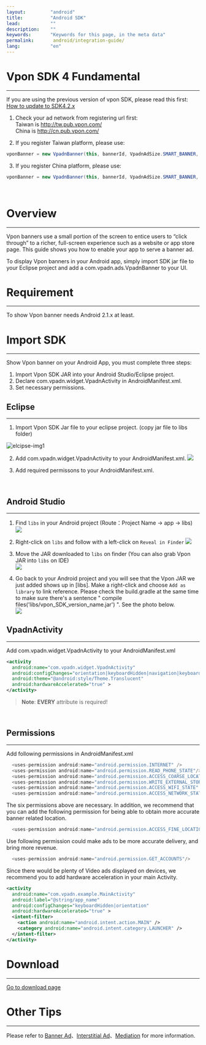 ```yaml
---
layout:         "android"
title:          "Android SDK"
lead:           ""
description:    ""
keywords:       "Keywords for this page, in the meta data"
permalink:       android/integration-guide/
lang:           "en"
---
```

# Vpon SDK 4 Fundamental
----
If you are using the previous version of vpon SDK, please read this first: [How to update to SDK4.2.x]({{site.baseurl}}/latest-news/update-to-SDK4_2_x/)

1. Check your ad network from registering url first:<br>
Taiwan is <http://tw.pub.vpon.com/>  
China  is <http://cn.pub.vpon.com/>  

2. If you register Taiwan platform, please use:

```Java
vponBanner = new VpadnBanner(this, bannerId, VpadnAdSize.SMART_BANNER, "TW");
```

3. If you register China platform, please use:

```java
vponBanner = new VpadnBanner(this, bannerId, VpadnAdSize.SMART_BANNER, "CN");
```
<br>

# Overview
--------
Vpon banners use a small portion of the screen to entice users to “click
through” to a richer, full-screen experience such as a website or app
store page. This guide shows you how to enable your app to serve a
banner ad.

To display Vpon banners in your Android app, simply import SDK jar file
to your Eclipse project and add a com.vpadn.ads.VpadnBanner to your UI.

# Requirement
-----------
To show Vpon banner needs Android 2.1.x at least.

# Import SDK
----------

Show Vpon banner on your Android App, you must complete three steps:  

1.  Import Vpon SDK JAR into your Android Studio/Eclipse project.
2.  Declare com.vpadn.widget.VpadnActivity in AndroidManifest.xml.
3.  Set necessary permissions.

## Eclipse
---
1. Import Vpon SDK Jar file to your eclipse  project. (copy jar file to
libs folder)  
<img src = "{{site.imgurl}}/A-sdk330-01.png" alt="elcipse-img1" class="width-400">

2. Add com.vpadn.widget.VpadnActivity to your AndroidManifest.xml.
![]({{site.imgurl}}/A-sdk330-02.png)

3. Add required permissons to your AndroidManifest.xml.  
<br>


## Android Studio
---
1. Find `libs` in your Android project (Route：Project Name -&gt; app
-&gt; libs)
![]({{site.imgurl}}/ProjectLibFolder.jpg)


2. Right-click on `libs` and follow with a left-click on `Reveal in Finder`
![]({{site.imgurl}}/DropJarFileToLibFolder.jpg)


3. Move the JAR downloaded to `libs` on finder (You can also grab Vpon JAR into `libs` on IDE)  
![]({{site.imgurl}}/MainInterface.jpg)



4. Go back to your Android project and you will see that the Vpon JAR we just added shows up in [libs]. Make a right-click and choose `Add as library` to link reference. Please check the build.gradle at the same time to make sure there's a sentence " compile files('libs/vpon_SDK_version_name.jar') ". See the photo below.  
![]({{site.imgurl}}/ModifyBuildGradle.jpg)

## VpadnActivity
---
Add com.vpadn.widget.VpadnActivity to your AndroidManifest.xml

```xml
<activity
  android:name="com.vpadn.widget.VpadnActivity"
  android:configChanges="orientation|keyboardHidden|navigation|keyboard|screenLayout|uiMode|screenSize|smallestScreenSize"
  android:theme="@android:style/Theme.Translucent"
  android:hardwareAccelerated="true" >
</activity>
```

> **Note**: **EVERY** attribute is required!

<br>

## Permissions
---
Add following permissions in AndroidManifest.xml

```java
  <uses-permission android:name="android.permission.INTERNET" />
  <uses-permission android:name="android.permission.READ_PHONE_STATE"/>
  <uses-permission android:name="android.permission.ACCESS_COARSE_LOCATION"/>
  <uses-permission android:name="android.permission.WRITE_EXTERNAL_STORAGE" />
  <uses-permission android:name="android.permission.ACCESS_WIFI_STATE" />
  <uses-permission android:name="android.permission.ACCESS_NETWORK_STATE"/>
```
The six permissions above are necessary. In addition, we recommend that you can add the following permission for being able to obtain more accurate banner related location.  

```java
  <uses-permission android:name="android.permission.ACCESS_FINE_LOCATION"/>
```
Use following permission could make ads to be more accurate delivery,
and bring more revenue.

```java
  <uses-permission android:name="android.permission.GET_ACCOUNTS"/>
```

Since there would be plenty of Video ads displayed on devices, we
recommend you to add hardware acceleration in your main Activity.

```xml
<activity
  android:name="com.vpadn.example.MainActivity"
  android:label="@string/app_name"
  android:configChanges="keyboardHidden|orientation"
  android:hardwareAccelerated="true" >
  <intent-filter>
    <action android:name="android.intent.action.MAIN" />
    <category android:name="android.intent.category.LAUNCHER" />
  </intent-filter>
</activity>
```



# Download
---
[Go to download page]({{site.baseurl}}/android/download)

# Other Tips
---
Please refer to [Banner Ad](../banner)、[Interstitial Ad](../Interstitial)、[Mediation](../mediation) for more information.
